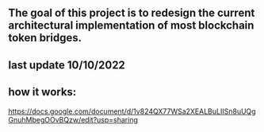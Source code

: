 ## The goal of this project is to redesign the current architectural implementation of most blockchain token bridges.

## last update 10/10/2022



## how it works:
https://docs.google.com/document/d/1v824QX77WSa2XEALBuLIISn8uUQgGnuhMbegOOvBQzw/edit?usp=sharing
